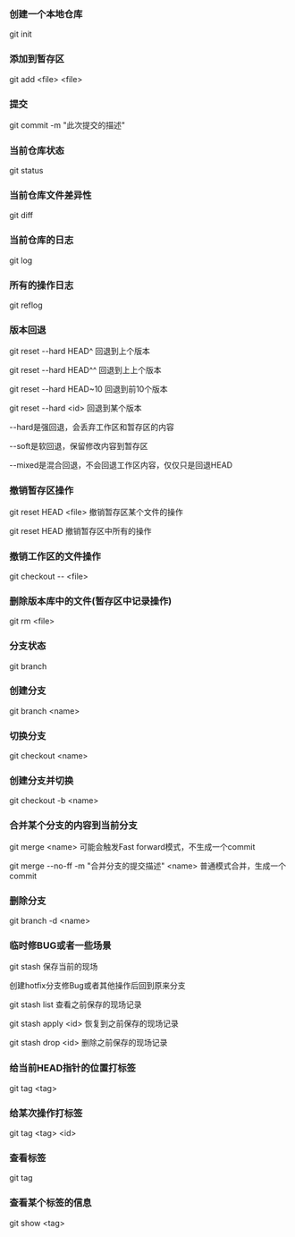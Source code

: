 ### 创建一个本地仓库

git init

### 添加到暂存区

git add &lt;file&gt; &lt;file&gt;

### 提交

git commit -m "此次提交的描述"

### 当前仓库状态

git status

### 当前仓库文件差异性

git diff

### 当前仓库的日志

git log

### 所有的操作日志

git reflog

### 版本回退

git reset --hard HEAD^  回退到上个版本

git reset --hard HEAD^^ 回退到上上个版本

git reset --hard HEAD~10 回退到前10个版本

git reset --hard &lt;id&gt; 回退到某个版本

--hard是强回退，会丢弃工作区和暂存区的内容

--soft是软回退，保留修改内容到暂存区

--mixed是混合回退，不会回退工作区内容，仅仅只是回退HEAD

### 撤销暂存区操作

git reset HEAD &lt;file&gt; 撤销暂存区某个文件的操作

git reset HEAD 撤销暂存区中所有的操作

### 撤销工作区的文件操作

git checkout -- &lt;file&gt;

### 删除版本库中的文件(暂存区中记录操作)

git rm &lt;file&gt;

### 分支状态

git branch

### 创建分支
git branch &lt;name&gt;

### 切换分支
git checkout &lt;name&gt;

### 创建分支并切换
git checkout -b &lt;name&gt;

### 合并某个分支的内容到当前分支
git merge &lt;name&gt; 可能会触发Fast forward模式，不生成一个commit

git merge --no-ff -m "合并分支的提交描述" &lt;name&gt;  普通模式合并，生成一个commit

### 删除分支

git branch -d &lt;name&gt;

### 临时修BUG或者一些场景

git stash  保存当前的现场

创建hotfix分支修Bug或者其他操作后回到原来分支

git stash list 查看之前保存的现场记录

git stash apply &lt;id&gt; 恢复到之前保存的现场记录

git stash drop &lt;id&gt; 删除之前保存的现场记录

### 给当前HEAD指针的位置打标签

git tag &lt;tag&gt;

### 给某次操作打标签
git tag &lt;tag&gt; &lt;id&gt;

### 查看标签
git tag

### 查看某个标签的信息
git show &lt;tag&gt;